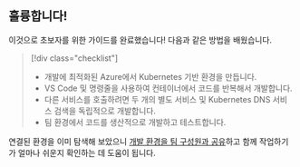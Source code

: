 ## <a name="well-done"></a>훌륭합니다!
이것으로 초보자를 위한 가이드를 완료했습니다! 다음과 같은 방법을 배웠습니다.

> [!div class="checklist"]
> * 개발에 최적화된 Azure에서 Kubernetes 기반 환경을 만듭니다.
> * VS Code 및 명령줄을 사용하여 컨테이너에서 코드를 반복해서 개발합니다.
> * 다른 서비스를 호출하려면 두 개의 별도 서비스 및 Kubernetes DNS 서비스 검색을 독립적으로 개발합니다.
> * 팀 환경에서 코드를 생산적으로 개발하고 테스트합니다.

연결된 환경을 이미 탐색해 보았으니 [개발 환경을 팀 구성원과 공유](../how-to/share-dev-environment.md)하고 함께 작업하기가 얼마나 쉬운지 확인하는 데 도움이 됩니다.
